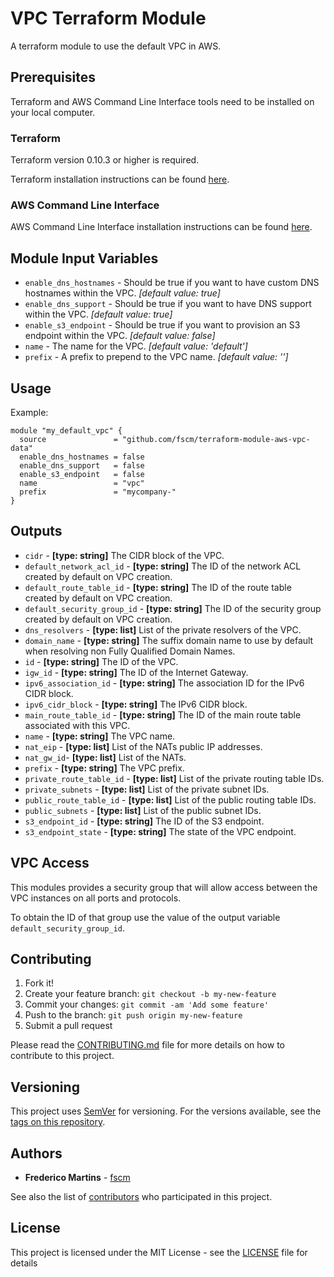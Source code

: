 # VPC Terraform Module

A terraform module to use the default VPC in AWS.

## Prerequisites

Terraform and AWS Command Line Interface tools need to be installed on your
local computer.

### Terraform

Terraform version 0.10.3 or higher is required.

Terraform installation instructions can be found
[here](https://www.terraform.io/intro/getting-started/install.html).

### AWS Command Line Interface

AWS Command Line Interface installation instructions can be found [here](http://docs.aws.amazon.com/cli/latest/userguide/installing.html).

## Module Input Variables

- `enable_dns_hostnames` - Should be true if you want to have custom DNS hostnames within the VPC. *[default value: true]*
- `enable_dns_support` - Should be true if you want to have DNS support within the VPC. *[default value: true]*
- `enable_s3_endpoint` - Should be true if you want to provision an S3 endpoint within the VPC. *[default value: false]*
- `name` - The name for the VPC. *[default value: 'default']*
- `prefix` - A prefix to prepend to the VPC name. *[default value: '']*

## Usage

Example:

```hcl
module "my_default_vpc" {
  source               = "github.com/fscm/terraform-module-aws-vpc-data"
  enable_dns_hostnames = false
  enable_dns_support   = false
  enable_s3_endpoint   = false
  name                 = "vpc"
  prefix               = "mycompany-"
}
```

## Outputs

- `cidr` - **[type: string]** The CIDR block of the VPC.
- `default_network_acl_id` - **[type: string]** The ID of the network ACL created by default on VPC creation.
- `default_route_table_id` - **[type: string]** The ID of the route table created by default on VPC creation.
- `default_security_group_id` - **[type: string]** The ID of the security group created by default on VPC creation.
- `dns_resolvers` - **[type: list]** List of the private resolvers of the VPC.
- `domain_name` - **[type: string]** The suffix domain name to use by default when resolving non Fully Qualified Domain Names.
- `id` - **[type: string]** The ID of the VPC.
- `igw_id` - **[type: string]** The ID of the Internet Gateway.
- `ipv6_association_id` - **[type: string]** The association ID for the IPv6 CIDR block.
- `ipv6_cidr_block` - **[type: string]** The IPv6 CIDR block.
- `main_route_table_id` - **[type: string]** The ID of the main route table associated with this VPC.
- `name` - **[type: string]** The VPC name.
- `nat_eip` - **[type: list]** List of the NATs public IP addresses.
- `nat_gw_id`- **[type: list]** List of the NATs.
- `prefix` - **[type: string]** The VPC prefix.
- `private_route_table_id` - **[type: list]** List of the private routing table IDs.
- `private_subnets` - **[type: list]** List of the private subnet IDs.
- `public_route_table_id` - **[type: list]** List of the public routing table IDs.
- `public_subnets` - **[type: list]** List of the public subnet IDs.
- `s3_endpoint_id` - **[type: string]** The ID of the S3 endpoint.
- `s3_endpoint_state` - **[type: string]** The state of the VPC endpoint.

## VPC Access

This modules provides a security group that will allow access between the VPC
instances on all ports and protocols.

To obtain the ID of that group use the value of the output variable
`default_security_group_id`.

## Contributing

1. Fork it!
2. Create your feature branch: `git checkout -b my-new-feature`
3. Commit your changes: `git commit -am 'Add some feature'`
4. Push to the branch: `git push origin my-new-feature`
5. Submit a pull request

Please read the [CONTRIBUTING.md](CONTRIBUTING.md) file for more details on how
to contribute to this project.

## Versioning

This project uses [SemVer](http://semver.org/) for versioning. For the versions
available, see the [tags on this repository](https://github.com/fscm/terraform-module-aws-vpc-data/tags).

## Authors

* **Frederico Martins** - [fscm](https://github.com/fscm)

See also the list of [contributors](https://github.com/fscm/terraform-module-aws-vpc-data/contributors)
who participated in this project.

## License

This project is licensed under the MIT License - see the [LICENSE](LICENSE)
file for details
